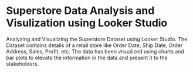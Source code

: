 # Superstore Data Analysis and Visulization using Looker Studio
 Analyzing and Visualizing the Superstore Dataset using Looker Studio. The Dataset contains details of a retail store like Order Date, Ship Date, Order Address, Sales, Profit, etc. The data has been visualized using charts and bar plots to elevate the information in the data and present it to the stakeholders.
